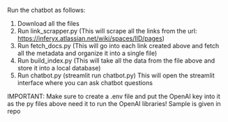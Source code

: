 Run the chatbot as follows:

1. Download all the files
2. Run link_scrapper.py (This will scrape all the links from the url: https://inferyx.atlassian.net/wiki/spaces/IID/pages)
3. Run fetch_docs.py (This will go into each link created above and fetch all the metadata and organize it into a single file)
4. Run build_index.py (This will take all the data from the file above and store it into a local database)
5. Run chatbot.py (streamlit run chatbot.py) This will open the streamlit interface where you can ask chatbot questions

IMPORTANT: Make sure to create a .env file and put the OpenAI key into it as the py files above need it to run the OpenAI libraries!
Sample is given in repo 
